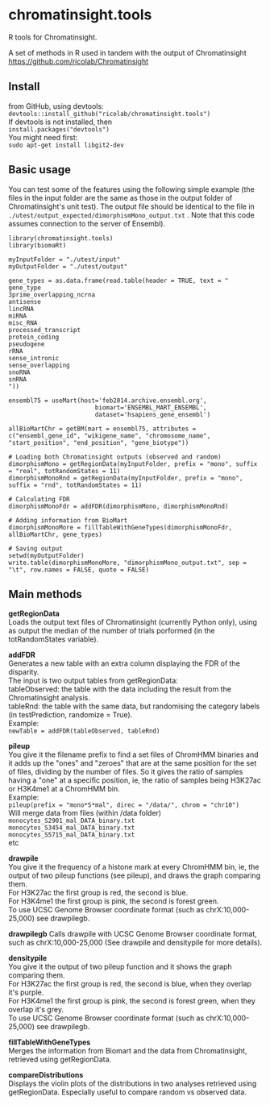 # chromatinsight.tools
R tools for Chromatinsight.

A set of methods in R used in tandem with the output of Chromatinsight https://github.com/ricolab/Chromatinsight

## Install

from GitHub, using devtools:\
```devtools::install_github("ricolab/chromatinsight.tools")```\
If devtools is not installed, then\
```install.packages("devtools")```\
You might need first:\
```sudo apt-get install libgit2-dev```

## Basic usage

You can test some of the features using the following simple example (the files in the input folder are the same as those in the output folder of Chromatinsight's unit test). The output file should be identical to the file in ```./utest/output_expected/dimorphismMono_output.txt``` . Note that this code assumes connection to the server of Ensembl).

```
library(chromatinsight.tools)
library(biomaRt)

myInputFolder = "./utest/input"
myOutputFolder = "./utest/output"

gene_types = as.data.frame(read.table(header = TRUE, text = "
gene_type
3prime_overlapping_ncrna
antisense
lincRNA
miRNA
misc_RNA
processed_transcript
protein_coding
pseudogene
rRNA
sense_intronic
sense_overlapping
snoRNA
snRNA
"))

ensembl75 = useMart(host='feb2014.archive.ensembl.org',
						biomart='ENSEMBL_MART_ENSEMBL',
						dataset='hsapiens_gene_ensembl')
						
allBioMartChr = getBM(mart = ensembl75, attributes = c("ensembl_gene_id", "wikigene_name", "chromosome_name", "start_position", "end_position", "gene_biotype"))

# Loading both Chromatinsight outputs (observed and random)
dimorphismMono = getRegionData(myInputFolder, prefix = "mono", suffix = "real", totRandomStates = 11)
dimorphismMonoRnd = getRegionData(myInputFolder, prefix = "mono", suffix = "rnd", totRandomStates = 11)

# Calculating FDR
dimorphismMonoFdr = addFDR(dimorphismMono, dimorphismMonoRnd)

# Adding information from BioMart
dimorphismMonoMore = fillTableWithGeneTypes(dimorphismMonoFdr, allBioMartChr, gene_types)

# Saving output
setwd(myOutputFolder)
write.table(dimorphismMonoMore, "dimorphismMono_output.txt", sep = "\t", row.names = FALSE, quote = FALSE)
```

## Main methods

**getRegionData**\
Loads the output text files of Chromatinsight (currently Python only), using as output the median of the number of trials porformed (in the totRandomStates variable).

**addFDR**\
Generates a new table with an extra column displaying the FDR of the disparity.\
The input is two output tables from getRegionData:\
tableObserved: the table with the data including the result from the Chromatinsight analysis.\
tableRnd: the table with the same data, but randomising the category labels (in testPrediction, randomize = True).\
Example:\
```newTable = addFDR(tableObserved, tableRnd)```

**pileup**\
You give it the filename prefix to find a set files of ChromHMM binaries and it adds up the "ones" and "zeroes" that are at the same position for the set of files, dividing by the number of files. So it gives the ratio of samples having a "one" at a specific position, ie, the ratio of samples being H3K27ac or H3K4me1 at a ChromHMM bin.\
Example:\
```pileup(prefix = "mono*S*mal", direc = "/data/", chrom = "chr10")```\
Will merge data from files (within /data folder)\
```monocytes_S2901_mal_DATA_binary.txt```\
```monocytes_S3454_mal_DATA_binary.txt```\
```monocytes_S5715_mal_DATA_binary.txt```\
etc

**drawpile**\
You give it the frequency of a histone mark at every ChromHMM bin, ie, the output of two pileup functions (see pileup), and draws the graph comparing them.\
For H3K27ac the first group is red, the second is blue.\
For H3K4me1 the first group is pink, the second is forest green.\
To use UCSC Genome Browser coordinate format (such as chrX:10,000-25,000) see drawpilegb.

**drawpilegb**
Calls drawpile with UCSC Genome Browser coordinate format, such as chrX:10,000-25,000 (See drawpile and densitypile for more details).

**densitypile**\
You give it the output of two pileup function and it shows the graph comparing them.\
For H3K27ac the first group is red, the second is blue, when they overlap it's purple.\
For H3K4me1 the first group is pink, the second is forest green, when they overlap it's grey.\
To use UCSC Genome Browser coordinate format (such as chrX:10,000-25,000) see drawpilegb.

**fillTableWithGeneTypes**\
Merges the information from Biomart and the data from Chromatinsight, retrieved using getRegionData.
 
**compareDistributions**\
Displays the violin plots of the distributions in two analyses retrieved using getRegionData. Especially useful to compare random vs observed data.
